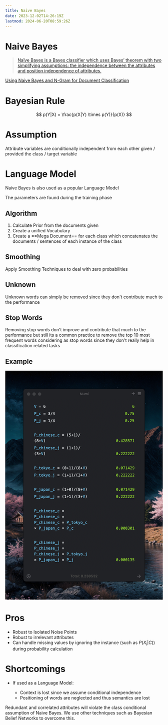 ```yaml
---
title: Naive Bayes
date: 2023-12-02T14:26:19Z
lastmod: 2024-06-20T08:59:26Z
---
```


# Naive Bayes

> [Naïve Bayes is a Bayes classifier which uses Bayes’ theorem with two simplifying assumptions: the independence between the attributes and position independence of attributes.](assets/Naive%20Bayes%20and%20N-Grams-20231202142909-mjkl0y0.pdf?p=10)

[Using Naive Bayes and N-Gram for Document Classification](assets/Naive%20Bayes%20and%20N-Grams-20231202142909-mjkl0y0.pdf)

# Bayesian Rule

$$
p(Y|X) = \frac{p(X|Y) \times p(Y)}{p(X)}
$$

# Assumption

Attribute variables are conditionally independent from each other given / provided the class / target variable

# Language Model

Naive Bayes is also used as a popular Language Model

The parameters are found during the training phase

## Algorithm

1. Calculate Prior from the documents given
2. Create a unified Vocabulary
3. Create a ==Mega Document== for each class which concatenates the documents / sentences of each instance of the class

## Smoothing

Apply Smoothing Techniques to deal with zero probabilities

## Unknown

Unknown words can simply be removed since they don't contribute much to the performance

## Stop Words

Removing stop words don't improve and contribute that much to the performance but still its a common practice to remove the top 10 most frequent words considering as stop words since they don't really help in classification related tasks

## Example

​![CleanShot 2024-02-14 at 15.48.18@2x](assets/CleanShot%202024-02-14%20at%2015.48.18@2x-20240214154838-wgwmyee.png)​

# Pros

* Robust to Isolated Noise Points
* Robust to irrelevant attributes
* Can handle missing values by ignoring the instance (such as $P(X_i|C)$) during probability calculation

# Shortcomings

* If used as a Language Model:

  * Context is lost since we assume conditional independence
  * Positioning of words are neglected and thus semantics are lost

Redundant and correlated attributes will violate the class conditional assumption of Naive Bayes. We use other techniques such as Bayesian Belief Networks to overcome this.

